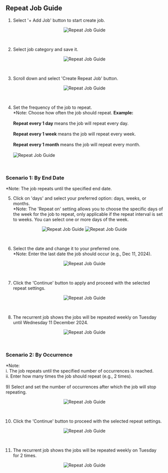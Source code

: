 ## Repeat Job Guide

1) Select '+ Add Job' button to start create job. <br>
<p align="center">
         <img src="img2/Repeat_Job_Step_1.png" alt="Repeat Job Guide">
</p><br>

2) Select job category and save it. <br>
<p align="center">
         <img src="img2/Repeat_Job_Step_2.png" alt="Repeat Job Guide">
</p><br>

3) Scroll down and select 'Create Repeat Job' button. <br>
<p align="center">
         <img src="img2/Repeat_Job_Step_3.png" alt="Repeat Job Guide">
</p><br>

4) Set the frequency of the job to repeat. <br>
*Note: Choose how often the job should repeat. <b>Example:</b> <br><br>
<b>Repeat every 1 day </b> means the job will repeat every day.<br><br>
<b>Repeat every 1 week </b> means the job will repeat every week.<br><br>
<b>Repeat every 1 month </b> means the job will repeat every month.<br><br>
         <img src="img2/Repeat_Job_Step_4.png" alt="Repeat Job Guide">
</p><br>

### Scenario 1: By End Date  
*Note: The job repeats until the specified end date.<br>

5) Click on 'days' and select your preferred option: days, weeks, or months. <br>
*Note: The 'Repeat on' setting allows you to choose the specific days of the week for the job to repeat, only applicable if the repeat interval is set to weeks. You can select one or more days of the week.
<p align="center">
         <img src="img2/Repeat_Job_Step_5.png" alt="Repeat Job Guide">
         <img src="img2/Repeat_Job_Step_6.png" alt="Repeat Job Guide">
</p><br>

6) Select the date and change it to your preferred one. <br>
*Note: Enter the last date the job should occur (e.g., Dec 11, 2024).<br>
<p align="center">
         <img src="img2/Repeat_Job_Step_7.png" alt="Repeat Job Guide">
</p><br>

7) Click the 'Continue' button to apply and proceed with the selected repeat settings. <br>
<p align="center">
         <img src="img2/Repeat_Job_Step_8.png" alt="Repeat Job Guide">
</p><br>

8) The recurrent job shows the jobs will be repeated weekly on Tuesday until Wednesday 11 December 2024. <br>
<p align="center">
         <img src="img2/Repeat_Job_Step_9.png" alt="Repeat Job Guide">
</p><br>

### Scenario 2: By Occurrence
*Note: <br>
i. The job repeats until the specified number of occurrences is reached.<br>
ii. Enter how many times the job should repeat (e.g., 2 times). <br><br>
9) Select and set the number of occurrences after which the job will stop repeating. <br>
<p align="center">
         <img src="img2/Repeat_Job_Step_10.png" alt="Repeat Job Guide">
</p><br>

10) Click the 'Continue' button to proceed with the selected repeat settings. <br>
<p align="center">
         <img src="img2/Repeat_Job_Step_11.png" alt="Repeat Job Guide">
</p><br>

11) The recurrent job shows the jobs will be repeated weekly on Tuesday for 2 times.  <br>
<p align="center">
         <img src="img2/Repeat_Job_Step_12.png" alt="Repeat Job Guide">
</p><br>
